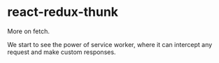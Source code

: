 # react-redux-thunk
More on fetch.

We start to see the power of service worker, where it can intercept any request and make custom responses.
